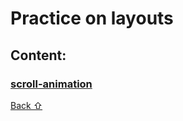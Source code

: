 # Practice on layouts

## **Content:**

### [scroll-animation](scroll-animation)

[Back &#8679;](#content)

